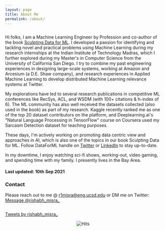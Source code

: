 ```yaml
---
layout: page
title: About Me
permalink: /about/
---
```


<div class="column leftcol">

Hi folks, I am a Machine Learning Engineer by Profession and co-author of the book <a href="https://www.amazon.com/dp/B08RN47C5T" target="_blank">Sculpting Data for ML</a>. I developed a passion for identifying and tackling novel and practical problems using Machine Learning during my research internships at the Indian Institute of Technology Madras, which I further explored during my Master's in Computer Science from the University of California San Diego. I try to combine my past engineering experiences in designing large-scale systems, working at Amazon and Arcesium (a D.E. Shaw company), and research experiences in Applied Machine Learning to develop distributed Machine Learning relevance systems at Twitter.

My explorations have led to several research publications in competitive ML conferences like RecSys, ACL, and WSDM (with 100+ citations & h-index of 6). The ML community has also well received the datasets collected (also used in the book) as part of my research. Kaggle recently ranked me as one of the top 20 dataset contributors on the platform, and Deeplearning.ai's "Natural Language Processing in TensorFlow" course on Coursera used my Sarcasm Detection dataset for teaching purposes. 
  
These days, I'm actively working on promoting data centric view and approaches in AI, which is also one of the topics in our book Sculpting Data for ML. Follow DataForML handle on <a href="https://twitter.com/DataForML" target="_blank">Twitter</a> or <a href="https://www.linkedin.com/company/dataforml/" target="_blank">LinkedIn</a> to stay up-to-date.
  
In my downtime, I enjoy watching sci-fi shows, working-out, video gaming, and spending time with my family. I presently lives in the Bay Area.

<!-- I consider myself a lifelong learner and believe in working hard. I graduated from UC San Diego with a Master's in Computer Science with a Machine Learning specialization in June 2018. I'm currently working at Twitter in the Timelines Quality team, building relevance and machine learning systems. Previously, I worked at Amazon with Amazon Expansions and Exports Tech team. <br> <br> -->

<!-- My interests are in the Applied ML, Recommender Systems, and NLP domains. I got my first exposure to Machine Learning during my internships at IIT Madras, India, developing scalable Bayesian models for the movie rating prediction tasks. <br> <br> -->

<!-- At UC San Diego, I worked on several research projects under the guidance of Prof. Julian McAuley. Recently, one of our research papers got accepted at <a href="http://acl2019.org/EN/index.xhtml" target="_blank">ACL 2019</a>. We proposed a neural network architecture to detect spoilers in review datasets and contributed an <a href="https://sites.google.com/eng.ucsd.edu/ucsdbookgraph/reviews" target="_blank">extensive book review dataset</a> for spoiler detection. We published another work at RecSys 2018 last year. We proposed a new machine learning framework for predicting the fit of clothing products to recommend appropriate product sizes to customers. The proposed approach improves upon a method proposed by Amazon by up to 18%. In this work, we released two <a href="https://www.kaggle.com/rmisra/clothing-fit-dataset-for-size-recommendation" target="_blank">novel datasets</a>, collected specifically for the task of clothing size recommendation. <br> <br> -->

<!-- Apart from this, I interned at Amazon in Summer 2017. My project was to support primary key constraints, batch inserts/updates, transactions, and compaction in Hive while ensuring read consistency. This project was particularly challenging as the Hive is not designed to handle transactional data and operations. I also worked with Arcesium, a recently formed subsidiary of D.E. Shaw & Co, as a Software Developer. I was responsible for revamping the infrastructure while ensuring scalability and robustness. <br> <br> -->

<!-- My industry experience helps me understand the intricacies involved in developing critical and time-intensive software. In contrast, my research experience is providing me an in-depth knowledge of the Machine Learning field. These learnings drive all of my work. <br> <br> -->

<h4> Last updated: 10th Sep 2021 </h4>

<h3> Contact </h3>

Please reach out to me @ <a href="mailto:r1misra@eng.ucsd.edu">r1misra@eng.ucsd.edu</a> or DM me on Twitter: <a href="https://twitter.com/messages/compose?recipient_id=2591106696&text=Hey%20Rishabh" class="twitter-dm-button" data-screen-name="@rishabh_misra_" data-size=large>Message @rishabh_misra_</a>

</div>

<div class="column rightcol">

<a class="twitter-timeline" data-width="600" data-height="900" data-theme="light" data-link-color="#FF8A33" href="https://twitter.com/rishabh_misra_?ref_src=twsrc%5Etfw">Tweets by rishabh_misra_</a> <script async src="https://platform.twitter.com/widgets.js" charset="utf-8"></script>

</div>


<center> <img src="https://hitcounter.pythonanywhere.com/count/tag.svg" alt="Hits"> </center>
